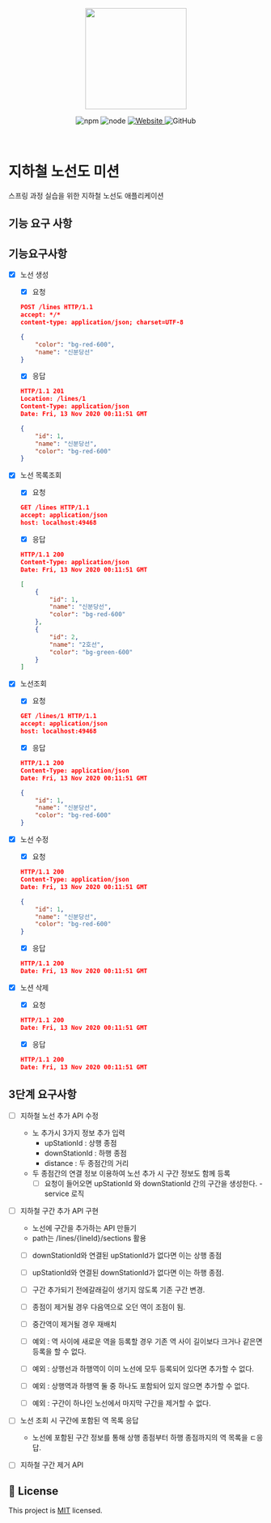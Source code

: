 <p align="center">
    <img width="200px;" src="https://raw.githubusercontent.com/woowacourse/atdd-subway-admin-frontend/master/images/main_logo.png"/>
</p>
<p align="center">
  <img alt="npm" src="https://img.shields.io/badge/npm-%3E%3D%205.5.0-blue">
  <img alt="node" src="https://img.shields.io/badge/node-%3E%3D%209.3.0-blue">
  <a href="https://techcourse.woowahan.com/c/Dr6fhku7" alt="woowacuorse subway">
    <img alt="Website" src="https://img.shields.io/website?url=https%3A%2F%2Fedu.nextstep.camp%2Fc%2FR89PYi5H">
  </a>
  <img alt="GitHub" src="https://img.shields.io/github/license/woowacourse/atdd-subway-map">
</p>

<br>

# 지하철 노선도 미션
스프링 과정 실습을 위한 지하철 노선도 애플리케이션

## 기능 요구 사항

## 기능요구사항

- [x] 노선 생성

    - [x] 요청

  ```json
  POST /lines HTTP/1.1
  accept: */*
  content-type: application/json; charset=UTF-8
  
  {
      "color": "bg-red-600",
      "name": "신분당선"
  }
  ```

    - [x] 응답

  ```json
  HTTP/1.1 201 
  Location: /lines/1
  Content-Type: application/json
  Date: Fri, 13 Nov 2020 00:11:51 GMT
  
  {
      "id": 1,
      "name": "신분당선",
      "color": "bg-red-600"
  }
  ```



- [x] 노선 목록조회

    - [x] 요청

  ```json
  GET /lines HTTP/1.1
  accept: application/json
  host: localhost:49468
  ```

    - [x] 응답

  ```json
  HTTP/1.1 200 
  Content-Type: application/json
  Date: Fri, 13 Nov 2020 00:11:51 GMT
  
  [
      {
          "id": 1,
          "name": "신분당선",
          "color": "bg-red-600"
      },
      {
          "id": 2,
          "name": "2호선",
          "color": "bg-green-600"
      }
  ]
  ```

- [x] 노선조회

    - [x] 요청

  ```json
  GET /lines/1 HTTP/1.1
  accept: application/json
  host: localhost:49468
  ```

    - [x] 응답

  ```json
  HTTP/1.1 200 
  Content-Type: application/json
  Date: Fri, 13 Nov 2020 00:11:51 GMT
  
  {
      "id": 1,
      "name": "신분당선",
      "color": "bg-red-600"
  }
  ```

- [x] 노선 수정

    - [x] 요청

  ```json
  HTTP/1.1 200 
  Content-Type: application/json
  Date: Fri, 13 Nov 2020 00:11:51 GMT
  
  {
      "id": 1,
      "name": "신분당선",
      "color": "bg-red-600"
  }
  ```

    - [x] 응답

  ```json
  HTTP/1.1 200 
  Date: Fri, 13 Nov 2020 00:11:51 GMT
  ```



- [x] 노션 삭제

    - [x] 요청

  ```json
  HTTP/1.1 200 
  Date: Fri, 13 Nov 2020 00:11:51 GMT
  ```

    - [x] 응답

  ```json
  HTTP/1.1 200 
  Date: Fri, 13 Nov 2020 00:11:51 GMT
  ```

## 3단계 요구사항
- [ ] 지하철 노선 추가 API 수정
  - 노 추가시 3가지 정보 추가 입력
    - upStationId : 상행 종점
    - downStationId : 하행 종점
    - distance : 두 종점간의 거리
  - 두 종점간의 연결 정보 이용하여 노선 추가 시 구간 정보도 함께 등록
    - [ ] 요청이 들어오면 upStationId 와 downStationId 간의 구간을 생성한다. - service 로직
  
- [ ] 지하철 구간 추가 API 구현
  - 노선에 구간을 추가하는 API 만들기
  - path는 /lines/{lineId}/sections 활용
  - [ ] downStationId와 연결된 upStationId가 없다면 이는 상행 종점
  - [ ] upStationId와 연결된 downStationId가 없다면 이는 하행 종점.
  - [ ] 구간 추가되기 전에갈래길이 생기지 않도록 기존 구간 변경.
  - [ ] 종점이 제거될 경우 다음역으로 오던 역이 조점이 됨.
  - [ ] 중간역이 제거될 경우 재배치
  
  - [ ] 예외 : 역 사이에 새로운 역을 등록할 경우 기존 역 사이 길이보다 크거나 같은면 등록을 할 수 없다.
  - [ ] 예외 : 상행선과 하행역이 이미 노선에 모두 등록되어 있다면 추가할 수 없다.
  - [ ] 예외 : 상행역과 하행역 둘 중 하나도 포함되어 있지 않으면 추가할 수 없다.
  - [ ] 예외 : 구간이 하나인 노선에서 마지막 구간을 제거할 수 없다.  

- [ ] 노선 조회 시 구간에 포함된 역 목록 응답
  - 노선에 포함된 구간 정보를 통해 상행 종점부터 하행 종점까지의 역 목록을 ㄷ응답.
  
- [ ] 지하철 구간 제거 API

## 📝 License

This project is [MIT](https://github.com/woowacourse/atdd-subway-map/blob/master/LICENSE) licensed.



